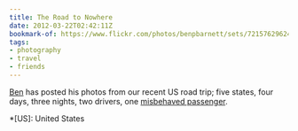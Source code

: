 ```yaml
---
title: The Road to Nowhere
date: 2012-03-22T02:42:11Z
bookmark-of: https://www.flickr.com/photos/benpbarnett/sets/72157629624153789/
tags:
- photography
- travel
- friends
---
```

[Ben][1] has posted his photos from our recent US road trip; five states, four days, three nights, two drivers, one [misbehaved passenger][2].

[1]: https://benbarnett.net
[2]: http://andyhume.net/

*[US]: United States
